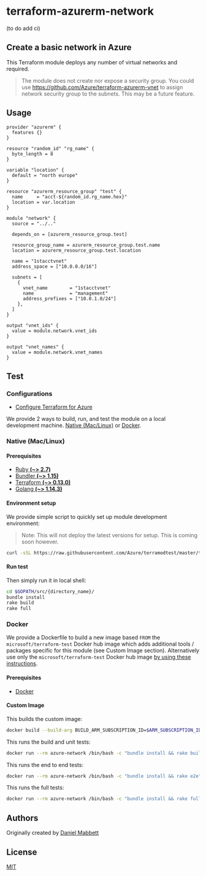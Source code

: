 # terraform-azurerm-network

(to do add ci)

## Create a basic network in Azure

This Terraform module deploys any number of virtual networks and required.

> The module does not create nor expose a security group. You could use <https://github.com/Azure/terraform-azurerm-vnet> to assign network security group to the subnets. This may be a future feature.

## Usage

```hcl
provider "azurerm" {
  features {}
}

resource "random_id" "rg_name" {
  byte_length = 8
}

variable "location" {
  default = "north europe"
}

resource "azurerm_resource_group" "test" {
  name     = "acct-${random_id.rg_name.hex}"
  location = var.location
}

module "network" {
  source = "../.."

  depends_on = [azurerm_resource_group.test]

  resource_group_name = azurerm_resource_group.test.name
  location = azurerm_resource_group.test.location

  name = "1stacctvnet"
  address_space = ["10.0.0.0/16"]

  subnets = [
    {
      vnet_name        = "1stacctvnet"
      name             = "management"
      address_prefixes = ["10.0.1.0/24"]
    },
  ]
}

output "vnet_ids" {
  value = module.network.vnet_ids
}

output "vnet_names" {
  value = module.network.vnet_names
}
```

## Test

### Configurations

- [Configure Terraform for Azure](https://docs.microsoft.com/en-us/azure/virtual-machines/linux/terraform-install-configure)

We provide 2 ways to build, run, and test the module on a local development machine.  [Native (Mac/Linux)](#native-maclinux) or [Docker](#docker).

### Native (Mac/Linux)

#### Prerequisites

- [Ruby **(~> 2.7)**](https://www.ruby-lang.org/en/downloads/)
- [Bundler **(~> 1.15)**](https://bundler.io/)
- [Terraform **(~> 0.13.0)**](https://www.terraform.io/downloads.html)
- [Golang **(~> 1.14.3)**](https://golang.org/dl/)

#### Environment setup

We provide simple script to quickly set up module development environment:

> Note: This will not deploy the latest versions for setup. This is coming soon however.

```sh
curl -sSL https://raw.githubusercontent.com/Azure/terramodtest/master/tool/env_setup.sh | sudo bash
```

#### Run test

Then simply run it in local shell:

```sh
cd $GOPATH/src/{directory_name}/
bundle install
rake build
rake full
```

### Docker

We provide a Dockerfile to build a new image based `FROM` the `microsoft/terraform-test` Docker hub image which adds additional tools / packages specific for this module (see Custom Image section).  Alternatively use only the `microsoft/terraform-test` Docker hub image [by using these instructions](https://github.com/Azure/terraform-test).

#### Prerequisites

- [Docker](https://www.docker.com/community-edition#/download)

#### Custom Image

This builds the custom image:

```sh
docker build --build-arg BUILD_ARM_SUBSCRIPTION_ID=$ARM_SUBSCRIPTION_ID --build-arg BUILD_ARM_CLIENT_ID=$ARM_CLIENT_ID --build-arg BUILD_ARM_CLIENT_SECRET=$ARM_CLIENT_SECRET --build-arg BUILD_ARM_TENANT_ID=$ARM_TENANT_ID -t azure-network .
```

This runs the build and unit tests:

```sh
docker run --rm azure-network /bin/bash -c "bundle install && rake build"
```

This runs the end to end tests:

```sh
docker run --rm azure-network /bin/bash -c "bundle install && rake e2e"
```

This runs the full tests:

```sh
docker run --rm azure-network /bin/bash -c "bundle install && rake full"
```

## Authors

Originally created by [Daniel Mabbett](http://github.com/danielmabbett)

## License

[MIT](LICENSE)